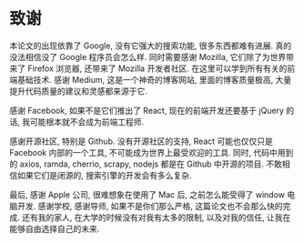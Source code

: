 



# 致谢

本论文的出现依靠了 Google, 没有它强大的搜索功能, 很多东西都难有进展. 真的没法相信没了 Google 程序员会怎么样. 同时需要感谢 Mozilla, 它们除了为世界带来了 Firefox 浏览器, 还带来了 Mozilla 开发者社区. 在这里可以学到所有有关的前端基础技术. 感谢 Medium, 这是一个神奇的博客网站, 里面的博客质量极高, 大量提升代码质量的建议和灵感都来源于它.

感谢 Facebook, 如果不是它们推出了 React, 现在的前端开发还要基于 jQuery 的话, 我可能根本就不会成为前端工程师. 

感谢开源社区, 特别是 Github.  没有开源社区的支持, React 可能也仅仅只是 Facebook 内部的一个工具, 不可能成为世界上最受欢迎的工具. 同时, 代码中用到的 axios, ramda, cherrio, scrapy, nodejs 都是在 Github 中开源的项目. 不敢相信如果它们是闭源的, 搜索引擎的开发会有多么复杂. 



最后, 感谢 Apple 公司, 很难想象在使用了 Mac 后, 之前怎么能受得了 window 电脑开发.
感谢学校, 感谢导师, 如果不是你们那么严格, 这篇论文也不会那么快的完成.
还有我的家人, 在大学的时候没有对我有太多的限制, 以及对我的信任, 让我在能够自由选择自己的未来.
